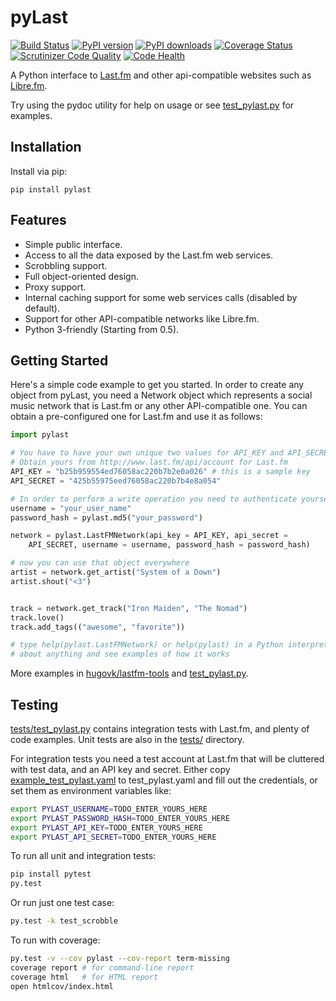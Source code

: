pyLast
======

[![Build Status](https://travis-ci.org/pylast/pylast.png?branch=master)](https://travis-ci.org/pylast/pylast) [![PyPI version](https://pypip.in/version/pylast/badge.svg)](https://pypi.python.org/pypi/pylast/) [![PyPI downloads](https://pypip.in/download/pylast/badge.svg)](https://pypi.python.org/pypi/pylast/) [![Coverage Status](https://coveralls.io/repos/pylast/pylast/badge.png?branch=master)](https://coveralls.io/r/pylast/pylast?branch=master) [![Scrutinizer Code Quality](https://scrutinizer-ci.com/g/hugovk/pylast/badges/quality-score.png?b=master)](https://scrutinizer-ci.com/g/hugovk/pylast/?branch=master) [![Code Health](https://landscape.io/github/hugovk/pylast/master/landscape.svg)](https://landscape.io/github/hugovk/pylast/master)


A Python interface to [Last.fm](http://www.last.fm/) and other api-compatible websites such as [Libre.fm](http://libre.fm/).

Try using the pydoc utility for help on usage or see [test_pylast.py](tests/test_pylast.py) for examples.

Installation
------------

Install via pip:

    pip install pylast


Features
--------

 * Simple public interface.
 * Access to all the data exposed by the Last.fm web services.
 * Scrobbling support.
 * Full object-oriented design.
 * Proxy support.
 * Internal caching support for some web services calls (disabled by default).
 * Support for other API-compatible networks like Libre.fm.
 * Python 3-friendly (Starting from 0.5).


Getting Started
---------------

Here's a simple code example to get you started. In order to create any object from pyLast, you need a Network object which represents a social music network that is Last.fm or any other API-compatible one. You can obtain a pre-configured one for Last.fm and use it as follows:

```python
import pylast

# You have to have your own unique two values for API_KEY and API_SECRET
# Obtain yours from http://www.last.fm/api/account for Last.fm
API_KEY = "b25b959554ed76058ac220b7b2e0a026" # this is a sample key
API_SECRET = "425b55975eed76058ac220b7b4e8a054"

# In order to perform a write operation you need to authenticate yourself
username = "your_user_name"
password_hash = pylast.md5("your_password")

network = pylast.LastFMNetwork(api_key = API_KEY, api_secret =
    API_SECRET, username = username, password_hash = password_hash)

# now you can use that object everywhere
artist = network.get_artist("System of a Down")
artist.shout("<3")


track = network.get_track("Iron Maiden", "The Nomad")
track.love()
track.add_tags(("awesome", "favorite"))

# type help(pylast.LastFMNetwork) or help(pylast) in a Python interpreter to get more help
# about anything and see examples of how it works
```

More examples in <a href="https://github.com/hugovk/lastfm-tools">hugovk/lastfm-tools</a> and [test_pylast.py](test_pylast.py).

Testing
-------

[tests/test_pylast.py](tests/test_pylast.py) contains integration tests with Last.fm, and plenty of code examples. Unit tests are also in the [tests/](tests/) directory.

For integration tests you need a test account at Last.fm that will be cluttered with test data, and an API key and secret. Either copy [example_test_pylast.yaml](example_test_pylast.yaml) to test_pylast.yaml and fill out the credentials, or set them as environment variables like:

```sh
export PYLAST_USERNAME=TODO_ENTER_YOURS_HERE
export PYLAST_PASSWORD_HASH=TODO_ENTER_YOURS_HERE
export PYLAST_API_KEY=TODO_ENTER_YOURS_HERE
export PYLAST_API_SECRET=TODO_ENTER_YOURS_HERE
```

To run all unit and integration tests:
```sh
pip install pytest
py.test
```

Or run just one test case:
```sh
py.test -k test_scrobble
```

To run with coverage:
```sh
py.test -v --cov pylast --cov-report term-missing
coverage report # for command-line report
coverage html   # for HTML report
open htmlcov/index.html
```
